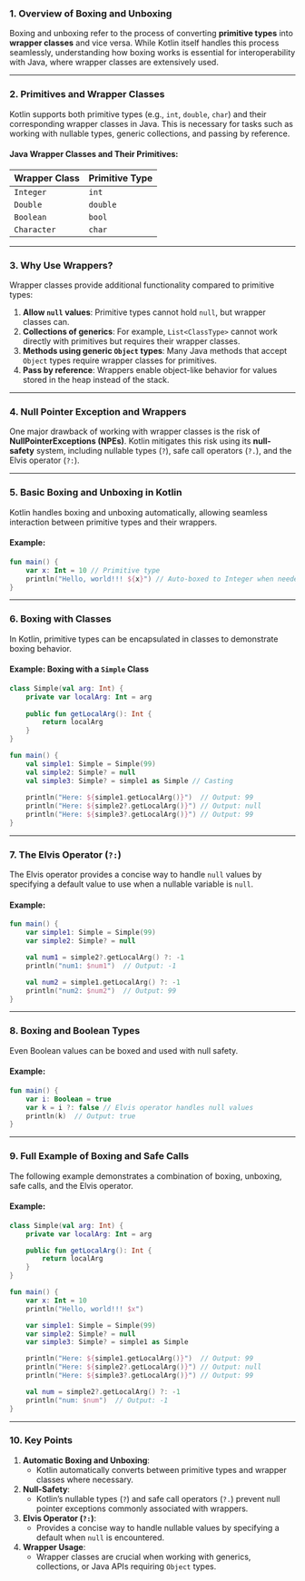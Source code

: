 
### **1. Overview of Boxing and Unboxing**

Boxing and unboxing refer to the process of converting **primitive types** into **wrapper classes** and vice versa. While Kotlin itself handles this process seamlessly, understanding how boxing works is essential for interoperability with Java, where wrapper classes are extensively used.

---

### **2. Primitives and Wrapper Classes**

Kotlin supports both primitive types (e.g., `int`, `double`, `char`) and their corresponding wrapper classes in Java. This is necessary for tasks such as working with nullable types, generic collections, and passing by reference.

#### **Java Wrapper Classes and Their Primitives**:

|**Wrapper Class**|**Primitive Type**|
|---|---|
|`Integer`|`int`|
|`Double`|`double`|
|`Boolean`|`bool`|
|`Character`|`char`|

---

### **3. Why Use Wrappers?**

Wrapper classes provide additional functionality compared to primitive types:

1. **Allow `null` values**: Primitive types cannot hold `null`, but wrapper classes can.
2. **Collections of generics**: For example, `List<ClassType>` cannot work directly with primitives but requires their wrapper classes.
3. **Methods using generic `Object` types**: Many Java methods that accept `Object` types require wrapper classes for primitives.
4. **Pass by reference**: Wrappers enable object-like behavior for values stored in the heap instead of the stack.

---

### **4. Null Pointer Exception and Wrappers**

One major drawback of working with wrapper classes is the risk of **NullPointerExceptions (NPEs)**. Kotlin mitigates this risk using its **null-safety** system, including nullable types (`?`), safe call operators (`?.`), and the Elvis operator (`?:`).

---

### **5. Basic Boxing and Unboxing in Kotlin**

Kotlin handles boxing and unboxing automatically, allowing seamless interaction between primitive types and their wrappers.

#### Example:

```kotlin
fun main() {
    var x: Int = 10 // Primitive type
    println("Hello, world!!! ${x}") // Auto-boxed to Integer when needed
}
```

---

### **6. Boxing with Classes**

In Kotlin, primitive types can be encapsulated in classes to demonstrate boxing behavior.

#### Example: Boxing with a `Simple` Class

```kotlin
class Simple(val arg: Int) {
    private var localArg: Int = arg
    
    public fun getLocalArg(): Int {
        return localArg
    }
}

fun main() {
    val simple1: Simple = Simple(99)
    val simple2: Simple? = null
    val simple3: Simple? = simple1 as Simple // Casting
    
    println("Here: ${simple1.getLocalArg()}")  // Output: 99
    println("Here: ${simple2?.getLocalArg()}") // Output: null
    println("Here: ${simple3?.getLocalArg()}") // Output: 99
}
```

---

### **7. The Elvis Operator (`?:`)**

The Elvis operator provides a concise way to handle `null` values by specifying a default value to use when a nullable variable is `null`.

#### Example:

```kotlin
fun main() {
    var simple1: Simple = Simple(99)
    var simple2: Simple? = null

    val num1 = simple2?.getLocalArg() ?: -1
    println("num1: $num1")  // Output: -1

    val num2 = simple1.getLocalArg() ?: -1
    println("num2: $num2")  // Output: 99
}
```

---

### **8. Boxing and Boolean Types**

Even Boolean values can be boxed and used with null safety.

#### Example:

```kotlin
fun main() {
    var i: Boolean = true
    var k = i ?: false // Elvis operator handles null values
    println(k)  // Output: true
}
```

---

### **9. Full Example of Boxing and Safe Calls**

The following example demonstrates a combination of boxing, unboxing, safe calls, and the Elvis operator.

#### Example:

```kotlin
class Simple(val arg: Int) {
    private var localArg: Int = arg

    public fun getLocalArg(): Int {
        return localArg
    }
}

fun main() {
    var x: Int = 10
    println("Hello, world!!! $x")

    var simple1: Simple = Simple(99)
    var simple2: Simple? = null
    var simple3: Simple? = simple1 as Simple

    println("Here: ${simple1.getLocalArg()}")  // Output: 99
    println("Here: ${simple2?.getLocalArg()}") // Output: null
    println("Here: ${simple3?.getLocalArg()}") // Output: 99

    val num = simple2?.getLocalArg() ?: -1
    println("num: $num")  // Output: -1
}
```

---

### **10. Key Points**

1. **Automatic Boxing and Unboxing**:
    - Kotlin automatically converts between primitive types and wrapper classes where necessary.
2. **Null-Safety**:
    - Kotlin’s nullable types (`?`) and safe call operators (`?.`) prevent null pointer exceptions commonly associated with wrappers.
3. **Elvis Operator (`?:`)**:
    - Provides a concise way to handle nullable values by specifying a default when `null` is encountered.
4. **Wrapper Usage**:
    - Wrapper classes are crucial when working with generics, collections, or Java APIs requiring `Object` types.
